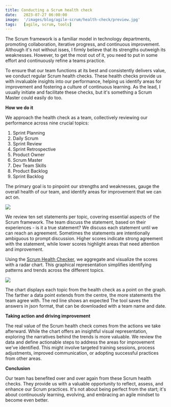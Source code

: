 ```yaml
---
title: Conducting a Scrum health check
date:   2023-07-27 06:00:00
image:  '/images/blog/agile-scrum/health-check/preview.jpg'
tags:   [agile, scrum, tools]
---
```


The Scrum framework is a familiar model in technology departments, promoting collaboration, iterative progress, and continuous improvement. Although it's not without isses, I firmly believe that its strengths outweigh its weaknesses. However, to get the most out of it, you need to put in some effort and continuously refine a teams practice.

To ensure that our team functions at its best and consistently delivers value, we conduct regular Scrum health checks. These health checks provide us with invaluable insights into our performance, helping us identify areas for improvement and fostering a culture of continuous learning. As the lead, I usually initiate and facilitate these checks, but it's something a Scrum Master could easily do too.

**How we do it**

We approach the health check as a team, collectively reviewing our performance across nine crucial topics:

1.  Sprint Planning
2.  Daily Scrum
3.  Sprint Review
4.  Sprint Retrospective
5.  Product Owner
6.  Scrum Master
7.  Dev Team Skills
8.  Product Backlog
9.  Sprint Backlog

The primary goal is to pinpoint our strengths and weaknesses, gauge the overall health of our team, and identify areas for improvement that we can act on.

![](/images/blog/agile-scrum/health-check/image-2.jpg)

We review ten set statements per topic, covering essential aspects of the Scrum framework. The team discuss the statement, based on their experiences - is it a true statement? We discuss each statement until we can reach an agreement. Sometimes the statements are intentionally ambiguous to prompt discussion. Higher scores indicate strong agreement with the statement, while lower scores highlight areas that need attention and improvement.

Using the [Scrum Health Checker](https://github.com/asherawelan/scrum-health-checker), we aggregate and visualize the scores with a radar chart. This graphical representation simplifies identifying patterns and trends across the different topics.

![](/images/blog/agile-scrum/health-check/image-1.jpg)

The chart displays each topic from the health check as a point on the graph. The farther a data point extends from the centre, the more statements the team agree with. The red line shows an expected The tool saves the answers in json format, that can be downloaded with a team name and date.

**Taking action and driving improvement**

The real value of the Scrum health check comes from the actions we take afterward. While the chart offers an insightful visual representation, exploring the narratives behind the trends is more valuable. We review the data and define actionable steps to address the areas for improvement we've identified. This might involve targeted training sessions, process adjustments, improved communication, or adopting successful practices from other areas.

**Conclusion**

Our team has benefited over and over again from these Scrum health checks. They provide us with a valuable opportunity to reflect, assess, and enhance our Scrum practices. It's not about being perfect from the start; it's about continuously learning, evolving, and embracing an agile mindset to become even better.